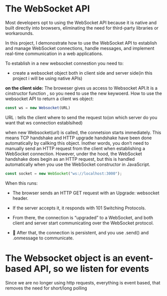 # The WebSocket API

Most developers opt to using the WebSocket API because it is native and built directly into browsers, eliminating the need for third-party libraries or workarounds.

In this project, I demonostrate  how to use the WebSocket API to establish and manage WebSocket connections, handle messages, and implement real-time communication in a web applications.

To establish in a new websocket connestion you need to: 

- create a websocket object both in client side and server side(in this project i will be using native APIs)

**on the client side:**
The broweser gives us access to Websocket API.It is a cinstructor function , so you need to use the new keywoerd. How to use the websocket API to return a client ws object:
```javascript
const ws = new Websocket(URL)
```
URL : tells the client where to send the request to(on which server do you want that ws connection establsihed)

when new Websocket(url) is called, the connetsion starts immediately. This means TCP handshake and HTTP upgrade handshake have been done automatically by callking this object.
Inother words, you don’t need to manually send an HTTP request from the client when establishing a WebSocket connection. However, under the hood, the WebSocket handshake does begin as an HTTP request, but this is handled automatically when you use the WebSocket constructor in JavaScript.

```javascript
const socket = new WebSocket("ws://localhost:3000");
```
When this runs:

- The browser sends an HTTP GET request with an Upgrade: websocket header.

- If the server accepts it, it responds with 101 Switching Protocols.

- From there, the connection is “upgraded” to a WebSocket, and both client and server start communicating over the WebSocket protocol.

- 🔁 After that, the connection is persistent, and you use .send() and .onmessage to communicate.

# The Websocket object is an event-based API, so we listen for events

Since we are no longer using http requests, everything is event based, that removes the need for short/long polling